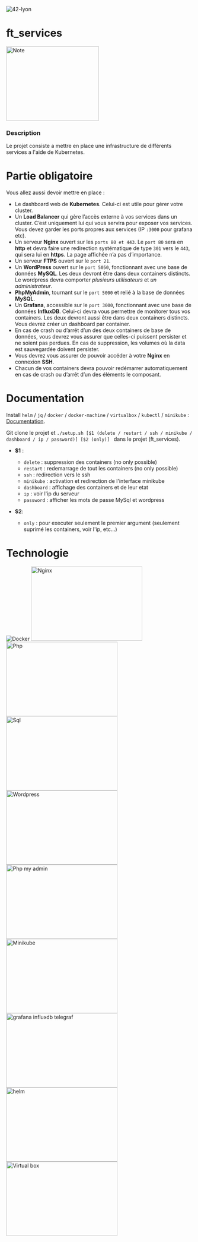 ![42-lyon](https://user-images.githubusercontent.com/45235527/106354618-6ec65a00-62f3-11eb-8688-ba9e0f4e77de.jpg)

# ft_services

<img alt="Note" src="https://user-images.githubusercontent.com/45235527/96753610-698e7080-13d0-11eb-9461-d3351c9208d7.png" width="250" height="200" />

### <strong>Description</strong>

Le projet consiste a mettre en place une infrastructure de différents services a l'aide de Kubernetes.

# Partie obligatoire

Vous allez aussi devoir mettre en place :
- Le dashboard web de <strong>Kubernetes</strong>. Celui-ci est utile pour gérer votre cluster.
- Un <strong>Load Balancer</strong> qui gère l’accès externe à vos services dans un cluster. C’est
uniquement lui qui vous servira pour exposer vos services. Vous devez garder les
ports propres aux services (IP `:3000` pour grafana etc).
- Un serveur <strong>Nginx</strong> ouvert sur les `ports 80 et 443`. Le `port 80` sera en <strong>http</strong> et devra
faire une redirection systématique de type `301` vers le `443`, qui sera lui en <strong>https</strong>.
La page affichée n’a pas d’importance.
- Un serveur <strong>FTPS</strong> ouvert sur le `port 21`.
- Un <strong>WordPress</strong> ouvert sur le `port 5050`, fonctionnant avec une base de données
<strong>MySQL</strong>. Les deux devront être dans deux containers distincts. Le wordpress devra
comporter *plusieurs utilisateurs* et *un administrateur*.
- <strong>PhpMyAdmin</strong>, tournant sur le `port 5000` et relié à la base de données <strong>MySQL</strong>.
- Un <strong>Grafana</strong>, accessible sur le `port 3000`, fonctionnant avec une base de données
<strong>InfluxDB</strong>. Celui-ci devra vous permettre de monitorer tous vos containers. Les
deux devront aussi être dans deux containers distincts. Vous devrez créer un dashboard par container.
- En cas de crash ou d’arrêt d’un des deux containers de base de données, vous
devrez vous assurer que celles-ci puissent persister et ne soient pas perdues. En
cas de suppression, les volumes où la data est sauvegardée doivent persister.
- Vous devrez vous assurer de pouvoir accéder à votre <strong>Nginx</strong> en connexion <strong>SSH</strong>.
- Chacun de vos containers devra pouvoir redémarrer automatiquement en cas de
crash ou d’arrêt d’un des éléments le composant.


# Documentation

Install ```helm``` / ```jq``` / ```docker``` / ```docker-machine``` / ```virtualbox``` / ```kubectl``` / ```minikube``` : <a href="https://github.com/AcensJJ/ft_services/blob/master/srcs/doc">Documentation</a>.

Git clone le projet et ```./setup.sh [$1 (delete / restart / ssh / minikube / dashboard / ip / password)] [$2 (only)] ``` dans le projet (ft_services).

- <strong>$1</strong> : 
  - ```delete``` : suppression des containers (no only possible)
  - ```restart``` : redemarrage de tout les containers (no only possible)
  - ```ssh``` : redirection vers le ssh
  - ```minikube``` : activation et redirection de l'interface minikube
  - ```dashboard``` : affichage des containers et de leur etat
  - ```ip``` : voir l'ip du serveur
  - ```password``` : afficher les mots de passe MySql et wordpress
  
- <strong>$2</strong>:
  - ```only``` : pour executer seulement le premier argument (seulement suprimé les containers, voir l'ip, etc...)

# Technologie

![Docker](https://user-images.githubusercontent.com/45235527/96755415-fd613c00-13d2-11eb-9e80-ca852dbd7cac.png) <img alt="Nginx" src="https://user-images.githubusercontent.com/45235527/96755516-1b2ea100-13d3-11eb-90a5-eef37dc45090.png" width="300" height="200" /> <img alt="Php" src="https://user-images.githubusercontent.com/45235527/96755596-36011580-13d3-11eb-8f1f-3d0df5ca7782.png" width="300" height="200" /> <img alt="Sql" src="https://user-images.githubusercontent.com/45235527/96755726-5e890f80-13d3-11eb-9c6b-5ac803a7a5fc.png" width="300" height="200" /> <img alt="Wordpress" src="https://user-images.githubusercontent.com/45235527/96755647-47e2b880-13d3-11eb-918f-e904e959f4f9.png" width="300" height="200" /> <img alt="Php my admin" src="https://user-images.githubusercontent.com/45235527/96904960-1d0e6800-1498-11eb-9ebf-beddaae4bb93.png" width="300" height="200" /> <img alt="Minikube" src="https://user-images.githubusercontent.com/45235527/103042867-453f4380-457b-11eb-8ce7-fc5eb8b99269.png" width="300" height="200" /> <img alt="grafana influxdb telegraf" src="https://user-images.githubusercontent.com/45235527/103042900-6738c600-457b-11eb-9009-4794fe3e5162.jpg" width="300" height="200" /> <img alt="helm" src="https://user-images.githubusercontent.com/45235527/103042921-7455b500-457b-11eb-8e08-e4e9a265c4a1.png" width="300" height="200" /> <img alt="Virtual box" src="https://user-images.githubusercontent.com/45235527/103042929-820b3a80-457b-11eb-8ea9-7381c4f22fb8.jpeg" width="300" height="200" />
